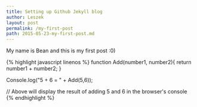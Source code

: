 ```yaml
---
title: Setting up Github Jekyll blog
author: Leszek
layout: post
permalink: /my-first-post
path: 2015-05-23-my-first-post.md
---
```


My name is Bean and this is my first post :0)

{% highlight javascript linenos %}
function Add(number1, number2){
	return number1 + number2;
}

Console.log("5 + 6 = " + Add(5,6));

// Above will display the result of adding 5 and 6 in the browser's console
{% endhighlight %}